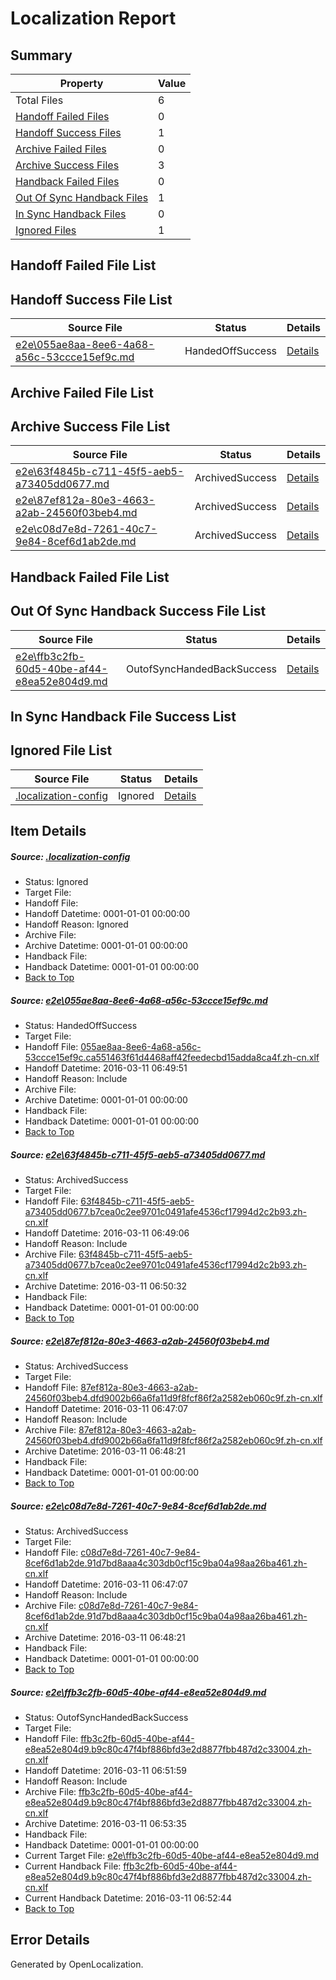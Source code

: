 # <a name='report-top'></a> Localization Report

## Summary
 Property | Value 
 -------- | ----- 
 Total Files | 6
[ Handoff Failed Files ](#handoff-failed-list)| 0
[ Handoff Success Files ](#handoff-success-list)| 1
[ Archive Failed Files ](#archive-failed-list)| 0
[ Archive Success Files ](#archive-success-list)| 3
[ Handback Failed Files ](#handback-failed-list)| 0
[ Out Of Sync Handback Files ](#outofsync-handback-success-list)| 1
[ In Sync Handback Files ](#insync-handback-success-list)| 0
[ Ignored Files ](#ignored-list)| 1

## <a name='handoff-failed-list'></a> Handoff Failed File List

## <a name='handoff-success-list'></a> Handoff Success File List
 Source File | Status | Details 
 ----------- | ------ | ------- 
 [e2e\055ae8aa-8ee6-4a68-a56c-53ccce15ef9c.md](https://github.com/OpenLocalizationTest/oltest/blob/b492c42354877b72c54b18767acbfce4ad6d12b4/e2e/055ae8aa-8ee6-4a68-a56c-53ccce15ef9c.md) | HandedOffSuccess | [Details](#ef7b4027c9c432c9ee4a75cfc5c5aab70e61c70d1)

## <a name='archive-failed-list'></a> Archive Failed File List

## <a name='archive-success-list'></a> Archive Success File List
 Source File | Status | Details 
 ----------- | ------ | ------- 
 [e2e\63f4845b-c711-45f5-aeb5-a73405dd0677.md](https://github.com/OpenLocalizationTest/oltest/blob/8a658b2164d5fa0af7a6d8922adaa3b6eaddcbb9/e2e/63f4845b-c711-45f5-aeb5-a73405dd0677.md) | ArchivedSuccess | [Details](#68686d973d317e775c38a0b6eaffbc2a46b7fc072)
 [e2e\87ef812a-80e3-4663-a2ab-24560f03beb4.md](https://github.com/OpenLocalizationTest/oltest/blob/576919fec2209266f963f32755a0da21b348b48a/e2e/87ef812a-80e3-4663-a2ab-24560f03beb4.md) | ArchivedSuccess | [Details](#6962e45ddd5ce78c2f5da83728c25c2cf61c8ffe3)
 [e2e\c08d7e8d-7261-40c7-9e84-8cef6d1ab2de.md](https://github.com/OpenLocalizationTest/oltest/blob/576919fec2209266f963f32755a0da21b348b48a/e2e/c08d7e8d-7261-40c7-9e84-8cef6d1ab2de.md) | ArchivedSuccess | [Details](#cbd68a29278173437cbbb83d1c9437f2c4bb8dab4)

## <a name='handback-failed-list'></a> Handback Failed File List

## <a name='outofsync-handback-success-list'></a> Out Of Sync Handback Success File List
 Source File | Status | Details 
 ----------- | ------ | ------- 
 [e2e\ffb3c2fb-60d5-40be-af44-e8ea52e804d9.md](https://github.com/OpenLocalizationTest/oltest/blob/82f7058cbd57d915c6409f78461456713440ed97/e2e/ffb3c2fb-60d5-40be-af44-e8ea52e804d9.md) | OutofSyncHandedBackSuccess | [Details](#081059ab732e077cc19f350ae969840768ff0fa35)

## <a name='insync-handback-success-list'></a> In Sync Handback File Success List

## <a name='ignored-list'></a> Ignored File List
 Source File | Status | Details 
 ----------- | ------ | ------- 
 [.localization-config](https://github.com/OpenLocalizationTest/oltest/blob/82f7058cbd57d915c6409f78461456713440ed97/.localization-config) | Ignored | [Details](#66aca4b1c2f43b14ec41e0e427345df94af1d5e10)

## Item Details
##### <a name='66aca4b1c2f43b14ec41e0e427345df94af1d5e10'></a> Source: [.localization-config](https://github.com/OpenLocalizationTest/oltest/blob/82f7058cbd57d915c6409f78461456713440ed97/.localization-config)
* Status: Ignored
* Target File: 
* Handoff File: 
* Handoff Datetime: 0001-01-01 00:00:00
* Handoff Reason: Ignored
* Archive File: 
* Archive Datetime: 0001-01-01 00:00:00
* Handback File: 
* Handback Datetime: 0001-01-01 00:00:00
* [Back to Top](#report-top)

##### <a name='ef7b4027c9c432c9ee4a75cfc5c5aab70e61c70d1'></a> Source: [e2e\055ae8aa-8ee6-4a68-a56c-53ccce15ef9c.md](https://github.com/OpenLocalizationTest/oltest/blob/b492c42354877b72c54b18767acbfce4ad6d12b4/e2e/055ae8aa-8ee6-4a68-a56c-53ccce15ef9c.md)
* Status: HandedOffSuccess
* Target File: 
* Handoff File: [055ae8aa-8ee6-4a68-a56c-53ccce15ef9c.ca551463f61d4468aff42feedecbd15adda8ca4f.zh-cn.xlf](https://github.com/OpenLocalizationTestOrg/olhandoff/blob/7a46f26497fe5373cef5cfd436f71aecdfafc1bf/ol-handoff/OpenLocalizationTestOrg/oltest.zh-cn/xinjiang/ht/055ae8aa-8ee6-4a68-a56c-53ccce15ef9c.ca551463f61d4468aff42feedecbd15adda8ca4f.zh-cn.xlf)
* Handoff Datetime: 2016-03-11 06:49:51
* Handoff Reason: Include
* Archive File: 
* Archive Datetime: 0001-01-01 00:00:00
* Handback File: 
* Handback Datetime: 0001-01-01 00:00:00
* [Back to Top](#report-top)

##### <a name='68686d973d317e775c38a0b6eaffbc2a46b7fc072'></a> Source: [e2e\63f4845b-c711-45f5-aeb5-a73405dd0677.md](https://github.com/OpenLocalizationTest/oltest/blob/8a658b2164d5fa0af7a6d8922adaa3b6eaddcbb9/e2e/63f4845b-c711-45f5-aeb5-a73405dd0677.md)
* Status: ArchivedSuccess
* Target File: 
* Handoff File: [63f4845b-c711-45f5-aeb5-a73405dd0677.b7cea0c2ee9701c0491afe4536cf17994d2c2b93.zh-cn.xlf](https://github.com/OpenLocalizationTestOrg/olhandoff/blob/f27d10071e9af42f97a8e4104252ee250bf405d1/ol-handoff/OpenLocalizationTestOrg/oltest.zh-cn/xinjiang/ht/63f4845b-c711-45f5-aeb5-a73405dd0677.b7cea0c2ee9701c0491afe4536cf17994d2c2b93.zh-cn.xlf)
* Handoff Datetime: 2016-03-11 06:49:06
* Handoff Reason: Include
* Archive File: [63f4845b-c711-45f5-aeb5-a73405dd0677.b7cea0c2ee9701c0491afe4536cf17994d2c2b93.zh-cn.xlf](https://github.com/OpenLocalizationTestOrg/olhandoff/blob/270fb8abb6b312834f2959fb772db81c9fe96413/ol-handoff/OpenLocalizationTestOrg/oltest.zh-cn/xinjiang/ht/archive/63f4845b-c711-45f5-aeb5-a73405dd0677.b7cea0c2ee9701c0491afe4536cf17994d2c2b93.zh-cn.xlf)
* Archive Datetime: 2016-03-11 06:50:32
* Handback File: 
* Handback Datetime: 0001-01-01 00:00:00
* [Back to Top](#report-top)

##### <a name='6962e45ddd5ce78c2f5da83728c25c2cf61c8ffe3'></a> Source: [e2e\87ef812a-80e3-4663-a2ab-24560f03beb4.md](https://github.com/OpenLocalizationTest/oltest/blob/576919fec2209266f963f32755a0da21b348b48a/e2e/87ef812a-80e3-4663-a2ab-24560f03beb4.md)
* Status: ArchivedSuccess
* Target File: 
* Handoff File: [87ef812a-80e3-4663-a2ab-24560f03beb4.dfd9002b66a6fa11d9f8fcf86f2a2582eb060c9f.zh-cn.xlf](https://github.com/OpenLocalizationTestOrg/olhandoff/blob/781d81995f6201233f3c4e402eb5ec815667642d/ol-handoff/OpenLocalizationTestOrg/oltest.zh-cn/xinjiang/ht/87ef812a-80e3-4663-a2ab-24560f03beb4.dfd9002b66a6fa11d9f8fcf86f2a2582eb060c9f.zh-cn.xlf)
* Handoff Datetime: 2016-03-11 06:47:07
* Handoff Reason: Include
* Archive File: [87ef812a-80e3-4663-a2ab-24560f03beb4.dfd9002b66a6fa11d9f8fcf86f2a2582eb060c9f.zh-cn.xlf](https://github.com/OpenLocalizationTestOrg/olhandoff/blob/b3cecb65501ce73c7e2c30fd21ade8b6e85898dc/ol-handoff/OpenLocalizationTestOrg/oltest.zh-cn/xinjiang/ht/archive/87ef812a-80e3-4663-a2ab-24560f03beb4.dfd9002b66a6fa11d9f8fcf86f2a2582eb060c9f.zh-cn.xlf)
* Archive Datetime: 2016-03-11 06:48:21
* Handback File: 
* Handback Datetime: 0001-01-01 00:00:00
* [Back to Top](#report-top)

##### <a name='cbd68a29278173437cbbb83d1c9437f2c4bb8dab4'></a> Source: [e2e\c08d7e8d-7261-40c7-9e84-8cef6d1ab2de.md](https://github.com/OpenLocalizationTest/oltest/blob/576919fec2209266f963f32755a0da21b348b48a/e2e/c08d7e8d-7261-40c7-9e84-8cef6d1ab2de.md)
* Status: ArchivedSuccess
* Target File: 
* Handoff File: [c08d7e8d-7261-40c7-9e84-8cef6d1ab2de.91d7bd8aaa4c303db0cf15c9ba04a98aa26ba461.zh-cn.xlf](https://github.com/OpenLocalizationTestOrg/olhandoff/blob/781d81995f6201233f3c4e402eb5ec815667642d/ol-handoff/OpenLocalizationTestOrg/oltest.zh-cn/xinjiang/ht/c08d7e8d-7261-40c7-9e84-8cef6d1ab2de.91d7bd8aaa4c303db0cf15c9ba04a98aa26ba461.zh-cn.xlf)
* Handoff Datetime: 2016-03-11 06:47:07
* Handoff Reason: Include
* Archive File: [c08d7e8d-7261-40c7-9e84-8cef6d1ab2de.91d7bd8aaa4c303db0cf15c9ba04a98aa26ba461.zh-cn.xlf](https://github.com/OpenLocalizationTestOrg/olhandoff/blob/b3cecb65501ce73c7e2c30fd21ade8b6e85898dc/ol-handoff/OpenLocalizationTestOrg/oltest.zh-cn/xinjiang/ht/archive/c08d7e8d-7261-40c7-9e84-8cef6d1ab2de.91d7bd8aaa4c303db0cf15c9ba04a98aa26ba461.zh-cn.xlf)
* Archive Datetime: 2016-03-11 06:48:21
* Handback File: 
* Handback Datetime: 0001-01-01 00:00:00
* [Back to Top](#report-top)

##### <a name='081059ab732e077cc19f350ae969840768ff0fa35'></a> Source: [e2e\ffb3c2fb-60d5-40be-af44-e8ea52e804d9.md](https://github.com/OpenLocalizationTest/oltest/blob/82f7058cbd57d915c6409f78461456713440ed97/e2e/ffb3c2fb-60d5-40be-af44-e8ea52e804d9.md)
* Status: OutofSyncHandedBackSuccess
* Target File: 
* Handoff File: [ffb3c2fb-60d5-40be-af44-e8ea52e804d9.b9c80c47f4bf886bfd3e2d8877fbb487d2c33004.zh-cn.xlf](https://github.com/OpenLocalizationTestOrg/olhandoff/blob/bc5c78f6df21ca6ad51a306c65aab00d5acb92a5/ol-handoff/OpenLocalizationTestOrg/oltest.zh-cn/xinjiang/ht/ffb3c2fb-60d5-40be-af44-e8ea52e804d9.b9c80c47f4bf886bfd3e2d8877fbb487d2c33004.zh-cn.xlf)
* Handoff Datetime: 2016-03-11 06:51:59
* Handoff Reason: Include
* Archive File: [ffb3c2fb-60d5-40be-af44-e8ea52e804d9.b9c80c47f4bf886bfd3e2d8877fbb487d2c33004.zh-cn.xlf](https://github.com/OpenLocalizationTestOrg/olhandoff/blob/bbd3f7233881ec4013e3bda836b6686d1b7c2580/ol-handoff/OpenLocalizationTestOrg/oltest.zh-cn/xinjiang/ht/archive/ffb3c2fb-60d5-40be-af44-e8ea52e804d9.b9c80c47f4bf886bfd3e2d8877fbb487d2c33004.zh-cn.xlf)
* Archive Datetime: 2016-03-11 06:53:35
* Handback File: 
* Handback Datetime: 0001-01-01 00:00:00
* Current Target File: [e2e\ffb3c2fb-60d5-40be-af44-e8ea52e804d9.md](https://github.com/OpenLocalizationTestOrg/oltest.zh-cn/blob/d5b89934ab59f3371ed0bd8814b4963770f66b74/e2e/ffb3c2fb-60d5-40be-af44-e8ea52e804d9.md)
* Current Handback File: [ffb3c2fb-60d5-40be-af44-e8ea52e804d9.b9c80c47f4bf886bfd3e2d8877fbb487d2c33004.zh-cn.xlf](https://github.com/OpenLocalizationTestOrg/olhandback/blob/ca3f3d77309b2d9129f34cd7726c895dc02841bf/ol-handback/OpenLocalizationTestOrg/oltest.zh-cn/xinjiang/ht/ffb3c2fb-60d5-40be-af44-e8ea52e804d9.b9c80c47f4bf886bfd3e2d8877fbb487d2c33004.zh-cn.xlf)
* Current Handback Datetime: 2016-03-11 06:52:44
* [Back to Top](#report-top)


## Error Details

Generated by OpenLocalization.
